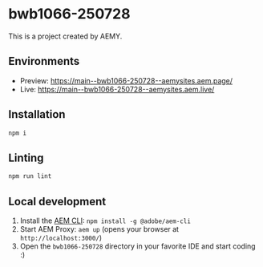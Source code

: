 # bwb1066-250728

This is a project created by AEMY.

## Environments

- Preview: https://main--bwb1066-250728--aemysites.aem.page/
- Live: https://main--bwb1066-250728--aemysites.aem.live/

## Installation

```sh
npm i
```

## Linting

```sh
npm run lint
```

## Local development

1. Install the [AEM CLI](https://github.com/adobe/helix-cli): `npm install -g @adobe/aem-cli`
1. Start AEM Proxy: `aem up` (opens your browser at `http://localhost:3000/`)
1. Open the `bwb1066-250728` directory in your favorite IDE and start coding :)